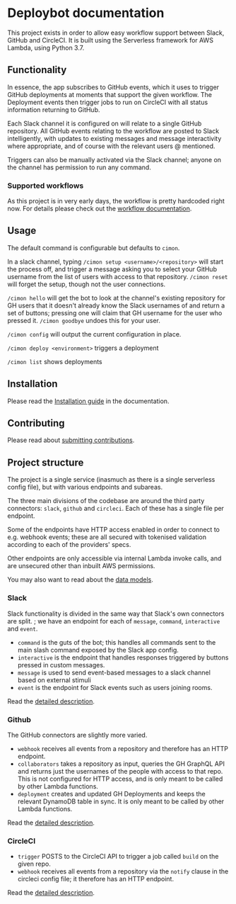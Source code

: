 # Deploybot documentation

This project exists in order to allow easy workflow support between Slack,
GitHub and CircleCI. It is built using the Serverless framework for AWS Lambda,
using Python 3.7.

## Functionality

In essence, the app subscribes to GitHub events, which it uses to trigger GitHub
deployments at moments that support the given workflow. The Deployment events
then trigger jobs to run on CircleCI with all status information returning to
GitHub.

Each Slack channel it is configured on will relate to a single GitHub
repository. All GitHub events relating to the workflow are posted to Slack
intelligently, with updates to existing messages and message interactivity where
appropriate, and of course with the relevant users @ mentioned.

Triggers can also be manually activated via the Slack channel; anyone on the
channel has permission to run any command.

### Supported workflows

As this project is in very early days, the workflow is pretty hardcoded right
now. For details please check out the
[workflow documentation](./project_workflow.md).

## Usage

The default command is configurable but defaults to `cimon`.

In a slack channel, typing `/cimon setup <username>/<repository>` will start the
process off, and trigger a message asking you to select your GitHub username
from the list of users with access to that repository. `/cimon reset` will
forget the setup, though not the user connections.

`/cimon hello` will get the bot to look at the channel's existing repository for
GH users that it doesn't already know the Slack usernames of and return a set of
buttons; pressing one will claim that GH username for the user who pressed it.
`/cimon goodbye` undoes this for your user.

`/cimon config` will output the current configuration in place.

`/cimon deploy <environment>` triggers a deployment

`/cimon list` shows deployments

## Installation

Please read the [Installation guide](./installation.md) in the
documentation.

## Contributing

Please read about [submitting contributions](./CONTRIBUTING.md).

## Project structure

The project is a single service (inasmuch as there is a single serverless config
file), but with various endpoints and subareas.

The three main divisions of the codebase are around the third party connectors:
`slack`, `github` and `circleci`. Each of these has a single file per endpoint.

Some of the endpoints have HTTP access enabled in order to connect to e.g.
webhook events; these are all secured with tokenised validation according to
each of the providers' specs.

Other endpoints are only accessible via internal Lambda invoke calls, and are
unsecured other than inbuilt AWS permissions.

You may also want to read about the [data models](./data_models.md).

### Slack

Slack functionality is divided in the same way that Slack's own connectors are
split. ; we have an endpoint for each of `message`, `command`, `interactive` and
`event`.

- `command` is the guts of the bot; this handles all commands sent to the main
  slash command exposed by the Slack app config.
- `interactive` is the endpoint that handles responses triggered by buttons
  pressed in custom messages.
- `message` is used to send event-based messages to a slack channel based on
  external stimuli
- `event` is the endpoint for Slack events such as users joining rooms.

Read the [detailed description](./functionality_slack.md).

### Github

The GitHub connectors are slightly more varied.

- `webhook` receives all events from a repository and therefore has an HTTP
  endpoint.
- `collaborators` takes a repository as input, queries the GH GraphQL API and
  returns just the usernames of the people with access to that repo. This is not
  configured for HTTP access, and is only meant to be called by other Lambda
  functions.
- `deployment` creates and updated GH Deployments and keeps the relevant
  DynamoDB table in sync. It is only meant to be called by other Lambda
  functions.

Read the [detailed description](./functionality_github.md).

### CircleCI

- `trigger` POSTS to the CircleCI API to trigger a job called `build` on the
  given repo.
- `webhook` receives all events from a repository via the `notify` clause in the
  circleci config file; it therefore has an HTTP endpoint.

Read the [detailed description](./functionality_circleci.md).
